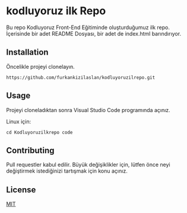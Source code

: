 # kodluyoruz ilk Repo

 Bu repo Kodluyoruz Front-End Eğitiminde oluşturduğumuz ilk repo. İçerisinde bir adet README Dosyası, bir adet de index.html barındırıyor. 

## Installation

Öncelikle projeyi clonelayın.

````
https://github.com/furkankizilaslan/kodluyoruzilrepo.git

````
## Usage 

Projeyi cloneladıktan sonra Visual Studio Code programında açınız.

Linux için:

````
cd Kodluyoruzilkrepo code

````

## Contributing 

Pull requestler kabul edilir. Büyük değişiklikler için, lütfen önce neyi değiştirmek istediğinizi tartışmak için konu açınız. 

## License


[MIT](https://choosealicense.com/licenses/mit/)